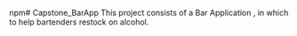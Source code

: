 npm# Capstone_BarApp
This project consists of a Bar Application , in which to help bartenders restock on alcohol.
